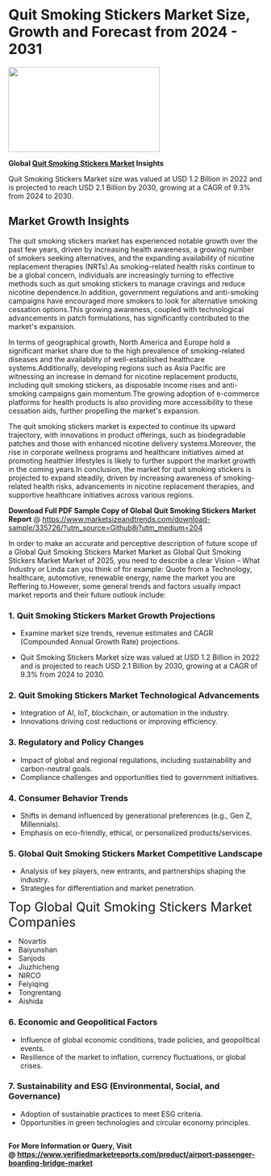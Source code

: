 <H1>Quit Smoking Stickers Market Size, Growth and Forecast from 2024 - 2031</H1><img class="aligncenter size-medium wp-image-584254" src="https://thirdeyenews.in/wp-content/uploads/2024/09/Global-Market-Research-300x168.jpeg" alt="" width="300" height="168" /><p><strong>Global&nbsp;<a href="https://www.marketsizeandtrends.com/download-sample/335726/?utm_source=Github8j?utm_medium=204">Quit Smoking Stickers Market</a> Insights</strong></p><p>Quit Smoking Stickers Market size was valued at USD 1.2 Billion in 2022 and is projected to reach USD 2.1 Billion by 2030, growing at a CAGR of 9.3% from 2024 to 2030.</p><p><h2>Market Growth Insights</h2> <p>The quit smoking stickers market has experienced notable growth over the past few years, driven by increasing health awareness, a growing number of smokers seeking alternatives, and the expanding availability of nicotine replacement therapies (NRTs).As smoking-related health risks continue to be a global concern, individuals are increasingly turning to effective methods such as quit smoking stickers to manage cravings and reduce nicotine dependence.In addition, government regulations and anti-smoking campaigns have encouraged more smokers to look for alternative smoking cessation options.This growing awareness, coupled with technological advancements in patch formulations, has significantly contributed to the market's expansion.</p> <p>In terms of geographical growth, North America and Europe hold a significant market share due to the high prevalence of smoking-related diseases and the availability of well-established healthcare systems.Additionally, developing regions such as Asia Pacific are witnessing an increase in demand for nicotine replacement products, including quit smoking stickers, as disposable income rises and anti-smoking campaigns gain momentum.The growing adoption of e-commerce platforms for health products is also providing more accessibility to these cessation aids, further propelling the market's expansion.</p> <p>The quit smoking stickers market is expected to continue its upward trajectory, with innovations in product offerings, such as biodegradable patches and those with enhanced nicotine delivery systems.Moreover, the rise in corporate wellness programs and healthcare initiatives aimed at promoting healthier lifestyles is likely to further support the market growth in the coming years.In conclusion, the market for quit smoking stickers is projected to expand steadily, driven by increasing awareness of smoking-related health risks, advancements in nicotine replacement therapies, and supportive healthcare initiatives across various regions.</p> <p><span class=""><strong>Download Full PDF Sample Copy of Global Quit Smoking Stickers Market Report</strong> @ <a href="https://www.marketsizeandtrends.com/download-sample/335726/?utm_source=Github8j?utm_medium=204" target="_blank">https://www.marketsizeandtrends.com/download-sample/335726/?utm_source=Github8j?utm_medium=204</a></span></p><p>In order to make an accurate and perceptive description of future scope of a Global&nbsp;Quit Smoking Stickers Market Market as Global&nbsp;Quit Smoking Stickers Market Market of 2025, you need to describe a clear Vision &ndash; What Industry or Linda can you think of for example: Quote from a Technology, healthcare, automotive, renewable energy, name the market you are Reffering to.However, some general trends and factors usually impact market reports and their future outlook include:</p><h3>1.&nbsp;<strong>Quit Smoking Stickers Market Growth Projections</strong></h3><ul><li>Examine market size trends, revenue estimates and CAGR (Compounded Annual Growth Rate) projections.</li><li><p>Quit Smoking Stickers Market size was valued at USD 1.2 Billion in 2022 and is projected to reach USD 2.1 Billion by 2030, growing at a CAGR of 9.3% from 2024 to 2030.</p></li></ul><h3>2.&nbsp;<strong>Quit Smoking Stickers Market Technological Advancements</strong></h3><ul><li>Integration of AI, IoT, blockchain, or automation in the industry.</li><li>Innovations driving cost reductions or improving efficiency.</li></ul><h3>3.&nbsp;<strong>Regulatory and Policy Changes</strong></h3><ul><li>Impact of global and regional regulations, including sustainability and carbon-neutral goals.</li><li>Compliance challenges and opportunities tied to government initiatives.</li></ul><h3>4.&nbsp;<strong>Consumer Behavior Trends</strong></h3><ul><li>Shifts in demand influenced by generational preferences (e.g., Gen Z, Millennials).</li><li>Emphasis on eco-friendly, ethical, or personalized products/services.</li></ul><h3>5.&nbsp;<strong>Global Quit Smoking Stickers Market Competitive Landscape</strong></h3><ul><li>Analysis of key players, new entrants, and partnerships shaping the industry.</li><li>Strategies for differentiation and market penetration.</li></ul><p data-pm-slice="1 1 []"><span style="color: inherit; font-family: inherit; font-size: 25px;">Top Global Quit Smoking Stickers Market Companies</span></p><div class="" data-test-id=""><p><li>Novartis</li><li> Baiyunshan</li><li> Sanjods</li><li> Jiuzhicheng</li><li> NIRCO</li><li> Feiyiqing</li><li> Tongrentang</li><li> Aishida</li></p></div><h3>6.&nbsp;<strong>Economic and Geopolitical Factors</strong></h3><ul><li>Influence of global economic conditions, trade policies, and geopolitical events.</li><li>Resilience of the market to inflation, currency fluctuations, or global crises.</li></ul><h3>7.&nbsp;<strong>Sustainability and ESG (Environmental, Social, and Governance)</strong></h3><ul><li>Adoption of sustainable practices to meet ESG criteria.</li><li>Opportunities in green technologies and circular economy principles.</li></ul><h2><strong style="font-size: 14px;">For More Information or Query, Visit @&nbsp;</strong><a style="background-color: #ffffff; font-size: 14px;" href="https://www.marketsizeandtrends.com/report/quit-smoking-stickers-market/" target="_blank">https://www.verifiedmarketreports.com/product/airport-passenger-boarding-bridge-market</a></h2>